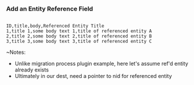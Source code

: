 ### Add an Entity Reference Field

<pre><code data-trim data-noescape>
ID,title,body,Referenced Entity Title
1,title 1,some body text 1,title of referenced entity A
2,title 2,some body text 2,title of referenced entity B
3,title 3,some body text 3,title of referenced entity C
</code></pre>

~Notes:

* Unlike migration process plugin example, here let's assume ref'd entity already exists
* Ultimately in our dest, need a pointer to nid for referenced entity
